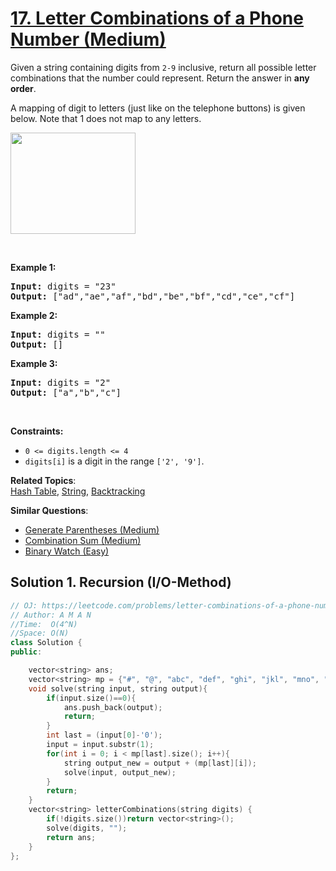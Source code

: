 # [17. Letter Combinations of a Phone Number (Medium)](https://leetcode.com/problems/letter-combinations-of-a-phone-number/)

<p>Given a string containing digits from <code>2-9</code> inclusive, return all possible letter combinations that the number could represent. Return the answer in <strong>any order</strong>.</p>

<p>A mapping of digit to letters (just like on the telephone buttons) is given below. Note that 1 does not map to any letters.</p>

<p><img src="https://upload.wikimedia.org/wikipedia/commons/thumb/7/73/Telephone-keypad2.svg/200px-Telephone-keypad2.svg.png" style="width: 200px; height: 162px;"></p>

<p>&nbsp;</p>
<p><strong>Example 1:</strong></p>

<pre><strong>Input:</strong> digits = "23"
<strong>Output:</strong> ["ad","ae","af","bd","be","bf","cd","ce","cf"]
</pre>

<p><strong>Example 2:</strong></p>

<pre><strong>Input:</strong> digits = ""
<strong>Output:</strong> []
</pre>

<p><strong>Example 3:</strong></p>

<pre><strong>Input:</strong> digits = "2"
<strong>Output:</strong> ["a","b","c"]
</pre>

<p>&nbsp;</p>
<p><strong>Constraints:</strong></p>

<ul>
	<li><code>0 &lt;= digits.length &lt;= 4</code></li>
	<li><code>digits[i]</code> is a digit in the range <code>['2', '9']</code>.</li>
</ul>


**Related Topics**:  
[Hash Table](https://leetcode.com/tag/hash-table/), [String](https://leetcode.com/tag/string/), [Backtracking](https://leetcode.com/tag/backtracking/)

**Similar Questions**:
* [Generate Parentheses (Medium)](https://leetcode.com/problems/generate-parentheses/)
* [Combination Sum (Medium)](https://leetcode.com/problems/combination-sum/)
* [Binary Watch (Easy)](https://leetcode.com/problems/binary-watch/)

## Solution 1. Recursion (I/O-Method)

```cpp
// OJ: https://leetcode.com/problems/letter-combinations-of-a-phone-number/
// Author: A M A N
//Time:  O(4^N)
//Space: O(N)
class Solution {
public:

    vector<string> ans;
    vector<string> mp = {"#", "@", "abc", "def", "ghi", "jkl", "mno", "pqrs", "tuv", "wxyz"};
    void solve(string input, string output){
        if(input.size()==0){
            ans.push_back(output);
            return;
        }
        int last = (input[0]-'0');
        input = input.substr(1);
        for(int i = 0; i < mp[last].size(); i++){
            string output_new = output + (mp[last][i]); 
            solve(input, output_new);
        }
        return;
    }
    vector<string> letterCombinations(string digits) {
        if(!digits.size())return vector<string>();
        solve(digits, "");
        return ans;
    }
};
```